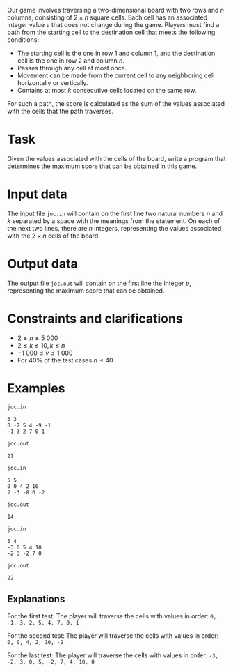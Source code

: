 
Our game involves traversing a two-dimensional board with two rows and $n$ columns, consisting of $2 \times n$ square cells. Each cell has an associated integer value $v$ that does not change during the game. Players must find a path from the starting cell to the destination cell that meets the following conditions:
- The starting cell is the one in row $1$ and column $1$, and the destination cell is the one in row $2$ and column $n$.
- Passes through any cell at most once.
- Movement can be made from the current cell to any neighboring cell horizontally or vertically.
- Contains at most $k$ consecutive cells located on the same row.

For such a path, the score is calculated as the sum of the values associated with the cells that the path traverses.

# Task
Given the values associated with the cells of the board, write a program that determines the maximum score that can be obtained in this game.

# Input data
The input file `joc.in` will contain on the first line two natural numbers $n$ and $k$ separated by a space with the meanings from the statement. On each of the next two lines, there are $n$ integers, representing the values associated with the $2 \times n$ cells of the board.

# Output data
The output file `joc.out` will contain on the first line the integer $p$, representing the maximum score that can be obtained.

# Constraints and clarifications
* $2 \leq n \leq 5\ 000$
* $2 \leq k \leq 10, k \leq n$
* $-1\ 000 \leq v \leq 1\ 000$
* For $40\%$ of the test cases $n \leq 40$

# Examples

`joc.in`
```
6 3
0 -2 5 4 -9 -1
-1 3 2 7 0 1
```

`joc.out`
```
21
```

`joc.in`
```
5 5
0 0 4 2 10 
2 -3 -8 6 -2
```

`joc.out`
```
14
```

`joc.in`
```
5 4
-3 0 5 4 10 
-2 3 -2 7 0
```

`joc.out`
```
22
```

Explanations
---

For the first test:
The player will traverse the cells with values in order:
`0, -1, 3, 2, 5, 4, 7, 0, 1`

For the second test:
The player will traverse the cells with values in order:
`0, 0, 4, 2, 10, -2`

For the last test:
The player will traverse the cells with values in order:
`-3, -2, 3, 0, 5, -2, 7, 4, 10, 0`
